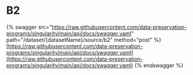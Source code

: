 # B2

{% swagger src="https://raw.githubusercontent.com/data-preservation-programs/singularity/main/api/docs/swagger.yaml" path="/dataset/{datasetName}/source/b2" method="post" %}
[https://raw.githubusercontent.com/data-preservation-programs/singularity/main/api/docs/swagger.yaml](https://raw.githubusercontent.com/data-preservation-programs/singularity/main/api/docs/swagger.yaml)
{% endswagger %}
